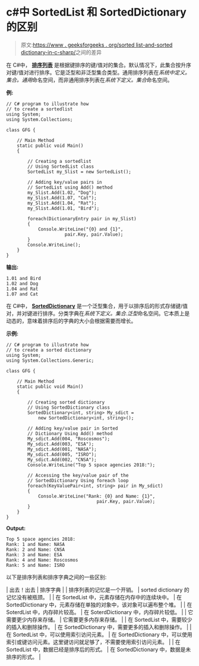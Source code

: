 # c#中 SortedList 和 SortedDictionary 的区别

> 原文:[https://www . geeksforgeeks . org/sorted list-and-sorted dictionary-in-c-sharp/](https://www.geeksforgeeks.org/difference-between-sortedlist-and-sorteddictionary-in-c-sharp/)之间的差异

在 C#中， **[排序列表](https://www.geeksforgeeks.org/c-sharp-sortedlist-with-examples/)** 是根据键排序的键/值对的集合。默认情况下，此集合按升序对键/值对进行排序。它是泛型和非泛型集合类型。通用排序列表在*系统中定义。集合。通用*命名空间，而非通用排序列表在*系统下定义。集合*命名空间。

**例:**

```
// C# program to illustrate how
// to create a sortedlist
using System;
using System.Collections;

class GFG {

    // Main Method
    static public void Main()
    {

        // Creating a sortedlist
        // Using SortedList class
        SortedList my_Slist = new SortedList();

        // Adding key/value pairs in
        // SortedList using Add() method
        my_Slist.Add(1.02, "Dog");
        my_Slist.Add(1.07, "Cat");
        my_Slist.Add(1.04, "Rat");
        my_Slist.Add(1.01, "Bird");

        foreach(DictionaryEntry pair in my_Slist)
        {
            Console.WriteLine("{0} and {1}",
                      pair.Key, pair.Value);
        }
        Console.WriteLine();
    }
}
```

**输出:**

```
1.01 and Bird
1.02 and Dog
1.04 and Rat
1.07 and Cat

```

在 C#中， **[SortedDictionary](https://www.geeksforgeeks.org/sorteddictionary-implementation-in-c-sharp/)** 是一个泛型集合，用于以排序后的形式存储键/值对，并对键进行排序。分类字典在*系统下定义。集合.泛型*命名空间。它本质上是动态的，意味着排序后的字典的大小会根据需要而增长。

**示例:**

```
// C# program to illustrate how
// to create a sorted dictionary
using System;
using System.Collections.Generic;

class GFG {

    // Main Method
    static public void Main()
    {

        // Creating sorted dictionary
        // Using SortedDictionary class
        SortedDictionary<int, string> My_sdict = 
            new SortedDictionary<int, string>();

        // Adding key/value pair in Sorted
        // Dictionary Using Add() method
        My_sdict.Add(004, "Roscosmos");
        My_sdict.Add(003, "ESA");
        My_sdict.Add(001, "NASA");
        My_sdict.Add(005, "ISRO");
        My_sdict.Add(002, "CNSA");
        Console.WriteLine("Top 5 space agencies 2018:");

        // Accessing the key/value pair of the
        // SortedDictionary Using foreach loop
        foreach(KeyValuePair<int, string> pair in My_sdict)
        {
            Console.WriteLine("Rank: {0} and Name: {1}",
                                  pair.Key, pair.Value);
        }
    }
}
```

**Output:**

```
Top 5 space agencies 2018:
Rank: 1 and Name: NASA
Rank: 2 and Name: CNSA
Rank: 3 and Name: ESA
Rank: 4 and Name: Roscosmos
Rank: 5 and Name: ISRO

```

以下是排序列表和排序字典之间的一些区别:

| 出去！出去 | 排序字典 |
| 排序列表的记忆是一个开销。 | sorted dictionary 的记忆没有被瓶颈。 |
| 在 SortedList 中，元素存储在内存中的连续块中。 | 在 SortedDictionary 中，元素存储在单独的对象中，该对象可以遍布整个堆。 |
| 在 SoterdList 中，内存碎片较高。 | 在 SoterdDictionary 中，内存碎片较低。 |
| 它需要更少内存来存储。 | 它需要更多内存来存储。 |
| 在 SortedList 中，需要较少的插入和删除操作。 | 在 SortedDictionary 中，需要更多的插入和删除操作。 |
| 在 SortedList 中，可以使用索引访问元素。 | 在 SortedDictionary 中，可以使用索引或键访问元素。这里键访问就足够了，不需要使用索引访问元素。 |
| 在 SortedList 中，数据已经是排序后的形式。 | 在 SortedDictionary 中，数据是未排序的形式。 |